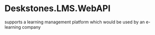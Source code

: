 # Deskstones.LMS.WebAPI
supports a learning management platform which would be used by an e-learning company
